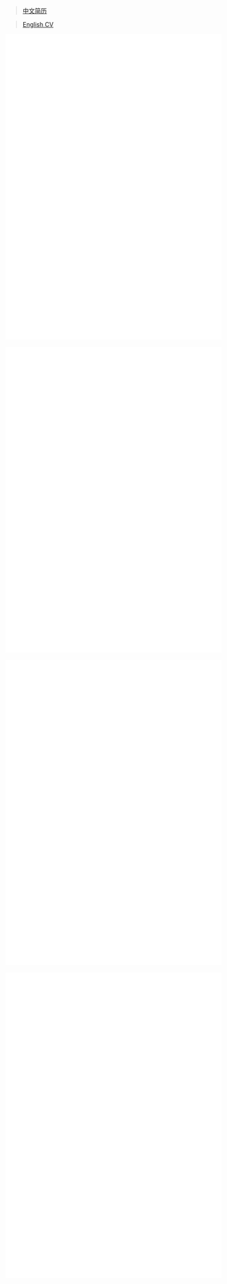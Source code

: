 > [中文简历](https://github.com/Redcxx/cv/blob/master/resumeCN.pdf)

> [English CV](https://github.com/Redcxx/cv/blob/master/resume.pdf)

![resume-1](./resume-0.png)

![resume-2](./resume-1.png)

![resume-cn-1](./resumeCN-0.png)

![resume-cn-2](./resumeCN-1.png)
